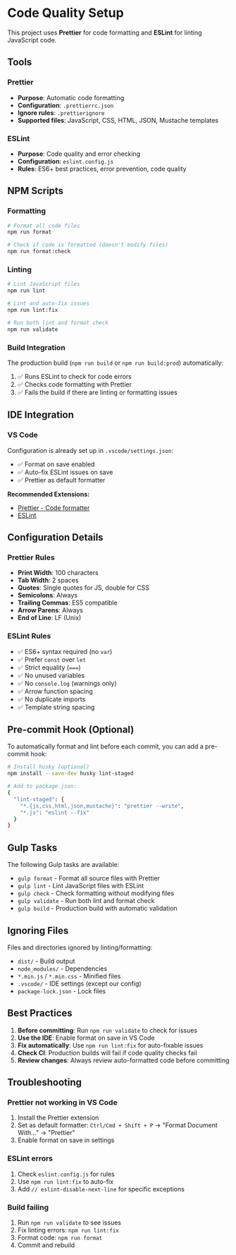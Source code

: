 # Code Quality Setup

This project uses **Prettier** for code formatting and **ESLint** for linting JavaScript code.

## Tools

### Prettier

- **Purpose**: Automatic code formatting
- **Configuration**: `.prettierrc.json`
- **Ignore rules**: `.prettierignore`
- **Supported files**: JavaScript, CSS, HTML, JSON, Mustache templates

### ESLint

- **Purpose**: Code quality and error checking
- **Configuration**: `eslint.config.js`
- **Rules**: ES6+ best practices, error prevention, code quality

## NPM Scripts

### Formatting

```bash
# Format all code files
npm run format

# Check if code is formatted (doesn't modify files)
npm run format:check
```

### Linting

```bash
# Lint JavaScript files
npm run lint

# Lint and auto-fix issues
npm run lint:fix

# Run both lint and format check
npm run validate
```

### Build Integration

The production build (`npm run build` or `npm run build:prod`) automatically:

1. ✅ Runs ESLint to check for code errors
2. ✅ Checks code formatting with Prettier
3. ✅ Fails the build if there are linting or formatting issues

## IDE Integration

### VS Code

Configuration is already set up in `.vscode/settings.json`:

- ✅ Format on save enabled
- ✅ Auto-fix ESLint issues on save
- ✅ Prettier as default formatter

**Recommended Extensions:**

- [Prettier - Code formatter](https://marketplace.visualstudio.com/items?itemName=esbenp.prettier-vscode)
- [ESLint](https://marketplace.visualstudio.com/items?itemName=dbaeumer.vscode-eslint)

## Configuration Details

### Prettier Rules

- **Print Width**: 100 characters
- **Tab Width**: 2 spaces
- **Quotes**: Single quotes for JS, double for CSS
- **Semicolons**: Always
- **Trailing Commas**: ES5 compatible
- **Arrow Parens**: Always
- **End of Line**: LF (Unix)

### ESLint Rules

- ✅ ES6+ syntax required (no `var`)
- ✅ Prefer `const` over `let`
- ✅ Strict equality (`===`)
- ✅ No unused variables
- ✅ No `console.log` (warnings only)
- ✅ Arrow function spacing
- ✅ No duplicate imports
- ✅ Template string spacing

## Pre-commit Hook (Optional)

To automatically format and lint before each commit, you can add a pre-commit hook:

```bash
# Install husky (optional)
npm install --save-dev husky lint-staged

# Add to package.json:
{
  "lint-staged": {
    "*.{js,css,html,json,mustache}": "prettier --write",
    "*.js": "eslint --fix"
  }
}
```

## Gulp Tasks

The following Gulp tasks are available:

- `gulp format` - Format all source files with Prettier
- `gulp lint` - Lint JavaScript files with ESLint
- `gulp check` - Check formatting without modifying files
- `gulp validate` - Run both lint and format check
- `gulp build` - Production build with automatic validation

## Ignoring Files

Files and directories ignored by linting/formatting:

- `dist/` - Build output
- `node_modules/` - Dependencies
- `*.min.js` / `*.min.css` - Minified files
- `.vscode/` - IDE settings (except our config)
- `package-lock.json` - Lock files

## Best Practices

1. **Before committing**: Run `npm run validate` to check for issues
2. **Use the IDE**: Enable format on save in VS Code
3. **Fix automatically**: Use `npm run lint:fix` for auto-fixable issues
4. **Check CI**: Production builds will fail if code quality checks fail
5. **Review changes**: Always review auto-formatted code before committing

## Troubleshooting

### Prettier not working in VS Code

1. Install the Prettier extension
2. Set as default formatter: `Ctrl/Cmd + Shift + P` → "Format Document With..." → "Prettier"
3. Enable format on save in settings

### ESLint errors

1. Check `eslint.config.js` for rules
2. Use `npm run lint:fix` to auto-fix
3. Add `// eslint-disable-next-line` for specific exceptions

### Build failing

1. Run `npm run validate` to see issues
2. Fix linting errors: `npm run lint:fix`
3. Format code: `npm run format`
4. Commit and rebuild
